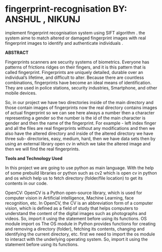 # fingerprint-recognisation                                                         BY: ANSHUL , NIKUNJ
 implement fingerprint recognisation system using SIFT algorithm . the system aime to match altered or damaged fingerprint images with real fingerprint images to identify and authenticate individuals . 
 
**ABSTRACT**

Fingerprints scanners are security systems of biometrics. Everyone has patterns of frictions ridges on their fingers, and it is this pattern that is called fingerprint. Fingerprints are uniquely detailed, durable over an individual’s lifetime, and difficult to alter. Because there are countless combinations, fingerprints have become an ideal means of identification. They are used in police stations, security industries, Smartphone, and other mobile devices.
 
So, in our project we have two directories inside of the main directory and those contain images of fingerprints now the real directory contains images of actual fingerprint so we can see here always a number then a character representing a gender so the number is the id of the main character is gender and then the name of the fingerprint. For example - left index finger and all the files are real fingerprints without any modifications and then we also have the altered directory and inside of the altered directory we have three sub- directories, easy, medium, hard, then we have data sets then by using an external library open cv in which we take the altered image and then we will find the real fingerprints.

**Tools and Technology Used**

In this project we are going to use python as main language. With the help of some prebuild libraries or python such as cv2 which is open cv in python and os which help us to fetch directory (folder/file location) to get its contents in our code.

OpenCV: OpenCV is a Python open-source library, which is used for computer vision in Artificial intelligence, Machine Learning, face recognition, etc.
In OpenCV, the CV is an abbreviation form of a computer vision, which is defined as a field of study that helps computers to understand the content of the digital images such as photographs and videos. So, import it using the statement before using its functions. 
OS module
import os
The OS module in Python provides functions for creating and removing a directory (folder), fetching its contents, changing and identifying the current directory, etc. first we need to import the os module to interact with the underlying operating system. So, import it using the statement before using its functions.
 
